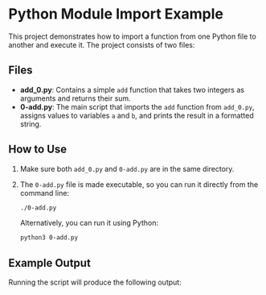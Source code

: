 # Python Module Import Example

This project demonstrates how to import a function from one Python file to another and execute it. The project consists of two files:

## Files

- **add_0.py**: Contains a simple `add` function that takes two integers as arguments and returns their sum.
- **0-add.py**: The main script that imports the `add` function from `add_0.py`, assigns values to variables `a` and `b`, and prints the result in a formatted string.

## How to Use

1. Make sure both `add_0.py` and `0-add.py` are in the same directory.
2. The `0-add.py` file is made executable, so you can run it directly from the command line:

   ```bash
   ./0-add.py
   ```

   Alternatively, you can run it using Python:

   ```bash
   python3 0-add.py
   ```

## Example Output

Running the script will produce the following output:


